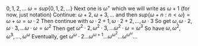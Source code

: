 $0,1,2,\dots$ 
$\omega=sup \{ 0,1,2,\dots \}$ 
Next one is $\omega^{+}$ which we will write as $\omega+1$ (for now, just notation)
Continue: $\omega+2,\omega+3,\dots$ and then 
$sup \{ \omega+n :n<\omega\}=\omega+\omega=\omega \cdot 2$
Then continue with 
$\omega \cdot 2+1,\omega \cdot 2+2,\dots,\omega \cdot 3$
So get 
$\omega,\omega \cdot 2,\omega \cdot 3,\dots \omega \cdot \omega=\omega^{2}$
Then get $\omega^{2}\cdot 2,\omega^{2} \cdot 3,\dots \omega^{2}\cdot \omega=\omega^{3}$
So have
$\omega,\omega^{2},\omega^{3},\dots,\omega^{\omega}$
Eventually, get 
$\omega^{\omega }\cdot 2\dots \omega^{\omega+1}\dots \omega^{\omega^{2}}\dots \omega^{\omega^{\omega}}\dots$